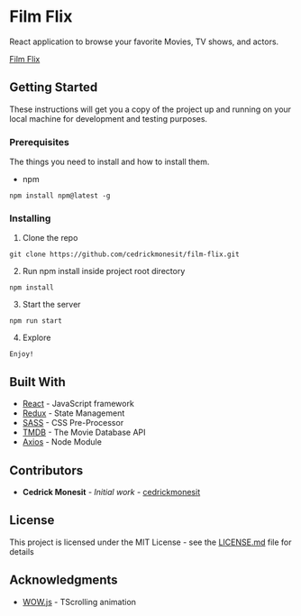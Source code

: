 # Film Flix

React application to browse your favorite Movies, TV shows, and actors.

[Film Flix](https://cedrickmonesit.github.io/film-flix)

## Getting Started

These instructions will get you a copy of the project up and running on your local machine for development and testing purposes.

### Prerequisites

The things you need to install and how to install them.

- npm

```
npm install npm@latest -g
```

### Installing

1. Clone the repo

```
git clone https://github.com/cedrickmonesit/film-flix.git
```

2. Run npm install inside project root directory

```
npm install
```

3. Start the server

```
npm run start
```

4. Explore

```
Enjoy!
```

## Built With

* [React](https://reactjs.org/) - JavaScript framework
* [Redux](https://redux.js.org/) - State Management
* [SASS](https://sass-lang.com/) - CSS Pre-Processor
* [TMDB](https://www.themoviedb.org/) - The Movie Database API
* [Axios](https://github.com/axios/axios) - Node Module


## Contributors

* **Cedrick Monesit** - *Initial work* - [cedrickmonesit](http://www.cedrickmonesit.xyz/)


## License

This project is licensed under the MIT License - see the [LICENSE.md](https://github.com/cedrickmonesit/film-flix/blob/master/LICENSE) file for details

## Acknowledgments

* [WOW.js](https://mynameismatthieu.com/WOW/) - TScrolling animation
